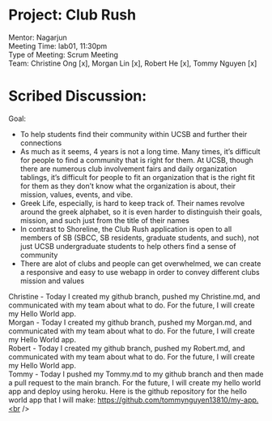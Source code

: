 # Project: Club Rush
Mentor: Nagarjun <br />
Meeting Time: lab01, 11:30pm <br />
Type of Meeting: Scrum Meeting <br />
Team: Christine Ong [x], Morgan Lin [x], Robert He [x], Tommy Nguyen [x] <br />
# Scribed Discussion: 
Goal: <br />
- To help students find their community within UCSB and further their connections <br />
- As much as it seems, 4 years is not a long time. Many times, it’s difficult for people to find a community that is right for them. At UCSB, though there are numerous club involvement fairs and daily organization tablings, it’s difficult for people to fit an organization that is the right fit for them as they don’t know what the organization is about, their mission, values, events, and vibe. <br />
- Greek Life, especially, is hard to keep track of. Their names revolve around the greek alphabet, so it is even harder to distinguish their goals, mission, and such just from the title of their names <br />
- In contrast to Shoreline, the Club Rush application is open to all members of SB (SBCC, SB residents, graduate students, and such), not just UCSB undergraduate students to help others find a sense of community <br />
- There are alot of clubs and people can get overwhelmed, we can create a responsive and easy to use webapp in order to convey different clubs mission and values <br />

Christine - Today I created my github branch, pushed my Christine.md, and communicated with my team about what to do. For the future, I will create my Hello World app. <br />
Morgan - Today I created my github branch, pushed my Morgan.md, and communicated with my team about what to do. For the future, I will create my Hello World app.  <br />
Robert - Today I created my github branch, pushed my Robert.md, and communicated with my team about what to do. For the future, I will create my Hello World app. <br />
Tommy - Today I pushed my Tommy.md to my github branch and then made a pull request to the main branch. For the future, I will create my hello world app and deploy using heroku. Here is the github repository for the hello world app that I will make: https://github.com/tommynguyen13810/my-app.<br />
